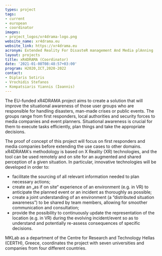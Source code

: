 ```yaml
---
types: project
tags:
- current
- european
- coordinator
images:
- project_logos/xr4drama-logo.png
website_name: xr4drama.eu
website_link: https://xr4drama.eu
acronym: Extended Reality For DisasteR management And Media plAnning
layout: projects
title: xR4DRAMA (Coordinator)
date: '2021-01-08T08:48:57+03:00'
program: H2020,ICT,2020-2022
contact:
- Diplaris Sotiris
- Vrochidis Stefanos
- Kompatsiaris Yiannis (Ioannis)
---
```

<p>
The EU-funded xR4DRAMA project aims to create a solution that will improve the situational awareness of those user groups who are responsible for handling disasters, man-made crises or public events. The groups range from first responders, local authorities and security forces to media companies and event planners. Situational awareness is crucial for them to execute tasks efficiently, plan things and take the appropriate decisions.
</p>
<p>
The proof of concept of this project will focus on first responders and media companies before extending the use cases to other domains. xR4DRAMA's methodology is based on X Reality (XR) technologies, and the tool can be used remotely and on site for an augmented and shared perception of a given situation. In particular, innovative technologies will be developed in order to:
<ul>
<li>facilitate the sourcing of all relevant information needed to plan necessary actions;</li>
<li>create an „as if on site“ experience of an environment (e.g. in VR) to anticipate the planned event or an incident as thoroughly as possible;</li>
<li>create a joint understanding of an environment (a “distributed situation awareness”) to be shared by team members, allowing for smoother communication and consultation;</li>
<li>provide the possibility to continuously update the representation of the location (e.g. in VR) during the evolving incident/event so as to understand and potentially re-assess consequences of specific decisions.</li>
</ul>
</p>
<p>
MKLab as a department of the Centre for Research and Technology Hellas (CERTH), Greece, coordinates the project with seven universities and companies from four different countries.
</p>
